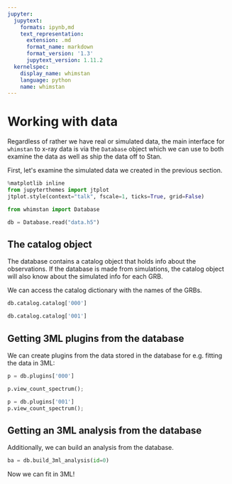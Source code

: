 ```yaml
---
jupyter:
  jupytext:
    formats: ipynb,md
    text_representation:
      extension: .md
      format_name: markdown
      format_version: '1.3'
      jupytext_version: 1.11.2
  kernelspec:
    display_name: whimstan
    language: python
    name: whimstan
---
```


# Working with data

Regardless of rather we have real or simulated data, the main interface for `whimstan` to x-ray data is via the `Database` object which we can use to both examine the data as well as ship the data off to Stan. 

First, let's examine the simulated data we created in the previous section.


```python
%matplotlib inline
from jupyterthemes import jtplot
jtplot.style(context="talk", fscale=1, ticks=True, grid=False)

from whimstan import Database

```

```python
db = Database.read("data.h5")
```

<!-- #region -->
## The catalog object

The database contains a catalog object that holds info about the observations. If the database is made from simulations, the catalog object will also know about the simulated info for each GRB.


We can access the catalog dictionary with the names of the GRBs.
<!-- #endregion -->

```python
db.catalog.catalog['000']
```

```python
db.catalog.catalog['001']
```

<!-- #region -->
## Getting 3ML plugins from the database


We can create plugins from the data stored in the database for e.g. fitting the data in 3ML:
<!-- #endregion -->

```python
p = db.plugins['000']
```

```python
p.view_count_spectrum();
```

```python
p = db.plugins['001']
p.view_count_spectrum();
```

<!-- #region -->
## Getting an 3ML analysis from the database


Additionally, we can build an analysis from the database.
<!-- #endregion -->

```python
ba = db.build_3ml_analysis(id=0)
```

Now we can fit in 3ML!

```python

```
